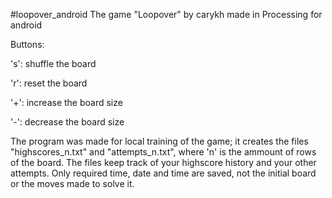 #loopover_android
The game "Loopover" by carykh made in Processing for android

Buttons: 

's': shuffle the board

'r': reset the board

'+': increase the board size

'-': decrease the board size

The program was made for local training of the game; it creates the files "highscores_n.txt" and "attempts_n.txt", where 'n' is the ammount of rows of the board. The files keep track of your highscore history and your other attempts. Only required time, date and time are saved, not the initial board or the moves made to solve it.
